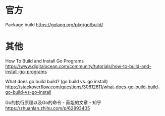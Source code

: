 
# 官方

Package build https://golang.org/pkg/go/build/

# 其他

How To Build and Install Go Programs https://www.digitalocean.com/community/tutorials/how-to-build-and-install-go-programs

What does go build build? (go build vs. go install) https://stackoverflow.com/questions/30612611/what-does-go-build-build-go-build-vs-go-install

Go的执行原理以及Go的命令 - 茹姐的文章 - 知乎 https://zhuanlan.zhihu.com/p/62893405
